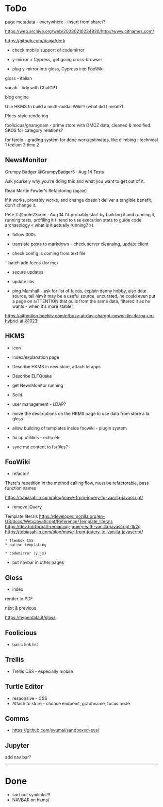 # ToDo

page metadata - everywhere - insert from share/?

https://web.archive.org/web/20030210234830/http://www.citnames.com/

https://github.com/danja/dork

- check mobile support of codemirror

- y-mirror + Cypress, get going cross-browser

- plug y-mirror into gloss, Cypress into FooWiki

gloss - italian

vocab - tidy with ChatGPT

blog engine

Use HKMS to build a multi-modal Wiki!!! (what did I mean?)

Plocs-style rendering

foolicious/gnamgnam - prime store with DMOZ data, cleaned & modified. SKOS for category relations?

for farelo - grading system for done work/estimates, like climbing : technical 1 tedium 3 time 2

## NewsMonitor

Grumpy Badger
@GrumpyBadger5
·
Aug 14
Tests

Ask yoursely why you're doing this and what you want to get out of it.

Read Martin Fowler's Refactoring (again)

If it works, provably works, and change doesn't deliver a tangible benefit, don't change it.

Pete ⧖
@pete23com
·
Aug 14
I’d probably start by building it and running it, running tests, profiling it (I tend to use execution stats to guide code archaeology « what is it actually running? »).

- follow 300s

* translate posts to markdown - check server cleansing, update client

- check config is coming from text file

¯ batch add feeds (for me)

- secure updates

- update libs

* ping Marshall - ask for list of feeds, explain danny hobby, also data source, tell him it may be a useful source, uncurated, he could even put a page on aiTTENTION that pulls from the same data, filtered it as he wants - when it's more stable!

https://aittention.beehiiv.com/p/busy-ai-day-chatgpt-power-tip-darpa-un-hybrid-ai-81023

## HKMS

- Icon

- Index/explanation page

- Describe HKMS in new store, attach to apps

- Describe ELFQuake

- get NewsMonitor running

- Solid

- user management - LDAP?

- move the descriptions on the HKMS page to use data from store a la gloss

- allow building of templates inside foowiki - plugin system

- fix up utilities - echo etc

- sync md content to fs/files?

## FooWiki

- refactor!

There's repetition in the method calling flow, must be refactorable, pass function names

https://tobiasahlin.com/blog/move-from-jquery-to-vanilla-javascript/

- remove jQuery

Template literals
https://developer.mozilla.org/en-US/docs/Web/JavaScript/Reference/Template_literals
https://dev.to/rfornal/-replacing-jquery-with-vanilla-javascript-1k2g
https://tobiasahlin.com/blog/move-from-jquery-to-vanilla-javascript/

    * flexbox CSS
    * native templating

    * codemirror (y.js)

- put navbar in other pages

## Gloss

- index

render to PDF

next & previous

https://hyperdata.it/gloss

## Foolicious

- basic link list

## Trellis

- Trellis CSS - especially mobile

## Turtle Editor

- responsive - CSS
- Attach to store - choose endpoint, graphname, focus node

## Comms

- https://github.com/syumai/sandboxed-eval

## Jupyter

add nav bar?

---

# Done

- sort out symlinks!!!
- NAVBAR on hkms/
